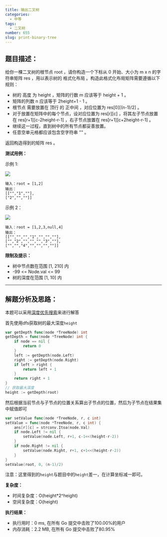 ```yaml
---
title: 输出二叉树
categories:
  - 中等
tags:
  - 二叉树
number: 655
slug: print-binary-tree
---
```


## 题目描述：

给你一棵二叉树的根节点 root ，请你构造一个下标从 0 开始、大小为 m x n 的字符串矩阵 res ，用以表示树的 格式化布局 。构造此格式化布局矩阵需要遵循以下规则：

- 树的 高度 为 height ，矩阵的行数 m 应该等于 height + 1 。
- 矩阵的列数 n 应该等于 2height+1 - 1 。
- 根节点 需要放置在 顶行 的 正中间 ，对应位置为 res[0][(n-1)/2] 。
- 对于放置在矩阵中的每个节点，设对应位置为 res[r][c] ，将其左子节点放置在 res[r+1][c-2height-r-1] ，右子节点放置在 res[r+1][c+2height-r-1] 。
- 继续这一过程，直到树中的所有节点都妥善放置。
- 任意空单元格都应该包含空字符串 "" 。

返回构造得到的矩阵 res 。

**测试用例：**

示例 1:

![](../img/leetcode/655输出二叉树/print1-tree.jpg)
```
输入：root = [1,2]
输出：
[["","1",""],
["2","",""]]
```

示例 2：

![](../img/leetcode/655输出二叉树/print2-tree.jpg)
```
输入：root = [1,2,3,null,4]
输出：
[["","","","1","","",""],
["","2","","","","3",""],
["","","4","","","",""]]
```

**限制及提示：**
- 树中节点数在范围 [1, 210] 内
- -99 <= Node.val <= 99
- 树的深度在范围 [1, 10] 内

---
## 解题分析及思路：

本题可以采用[深度优先搜索](/dfs)来进行解答

首先使用dfs获取树的最大深度`height`
```go
var getDepth func(node *TreeNode) int
getDepth = func(node *TreeNode) int {
    if node == nil {
        return 0
    }
    left := getDepth(node.Left)
    right := getDepth(node.Right)
    if left > right {
        return left + 1
    }
    return right + 1
}
// 获取最大深度
height := getDepth(root)
```
然后根据当前节点与子节点的位置关系算出子节点的位置，然后为子节点在结果集中赋值即可

```go
var setValue func(node *TreeNode, r, c int)
setValue = func(node *TreeNode, r, c int) {
    ans[r][c] = strconv.Itoa(node.Val)
    if node.Left != nil {
        setValue(node.Left, r+1, c-1<<(height-r-2))
    }
    if node.Right != nil {
        setValue(node.Right, r+1, c+1<<(height-r-2))
    }
}
setValue(root, 0, (n-1)/2)
```


注意：这里得到的`height`与题目中的`height`差一，在计算坐标减一即可。


**复杂度：**
- 时间复杂度：O(height*2^height)
- 空间复杂度：O(height)

**执行结果：**

- 执行用时：0 ms, 在所有 Go 提交中击败了100.00%的用户
- 内存消耗：2.2 MB, 在所有 Go 提交中击败了80.95%
